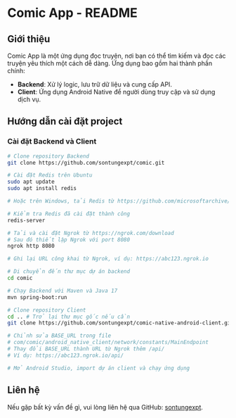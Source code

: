 # Comic App - README

## Giới thiệu
Comic App là một ứng dụng đọc truyện, nơi bạn có thể tìm kiếm và đọc các truyện yêu thích một cách dễ dàng. Ứng dụng bao gồm hai thành phần chính:
- **Backend**: Xử lý logic, lưu trữ dữ liệu và cung cấp API.
- **Client**: Ứng dụng Android Native để người dùng truy cập và sử dụng dịch vụ.

## Hướng dẫn cài đặt project

### Cài đặt Backend và Client

```bash
# Clone repository Backend
git clone https://github.com/sontungexpt/comic.git

# Cài đặt Redis trên Ubuntu
sudo apt update
sudo apt install redis

# Hoặc trên Windows, tải Redis từ https://github.com/microsoftarchive/redis/releases và cài đặt

# Kiểm tra Redis đã cài đặt thành công
redis-server

# Tải và cài đặt Ngrok từ https://ngrok.com/download
# Sau đó thiết lập Ngrok với port 8080
ngrok http 8080

# Ghi lại URL công khai từ Ngrok, ví dụ: https://abc123.ngrok.io

# Di chuyển đến thư mục dự án backend
cd comic

# Chạy Backend với Maven và Java 17
mvn spring-boot:run

# Clone repository Client
cd .. # Trở lại thư mục gốc nếu cần
git clone https://github.com/sontungexpt/comic-native-android-client.git

# Chỉnh sửa BASE_URL trong file
# com/comic/android_native_client/network/constants/MainEndpoint
# Thay đổi BASE_URL thành URL từ Ngrok thêm /api/
# Ví dụ: https://abc123.ngrok.io/api/

# Mở Android Studio, import dự án client và chạy ứng dụng
```

## Liên hệ
Nếu gặp bất kỳ vấn đề gì, vui lòng liên hệ qua GitHub: [sontungexpt](https://github.com/sontungexpt).

